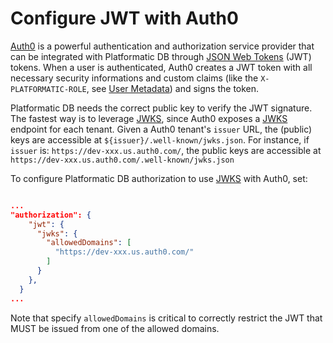 # Configure JWT with Auth0

[Auth0](https://auth0.com/) is a powerful authentication and authorization service provider that can be integrated with Platformatic DB through [JSON Web Tokens](https://jwt.io/) (JWT) tokens. 
When a user is authenticated, Auth0 creates a JWT token with all necessary security informations and custom claims (like the `X-PLATFORMATIC-ROLE`, see [User Metadata](../reference/db-authorization/intro#user-metadata)) and signs the token. 

Platformatic DB needs the correct public key to verify the JWT signature. 
The fastest way is to leverage [JWKS](https://www.rfc-editor.org/rfc/rfc7517), since Auth0 exposes a [JWKS](https://www.rfc-editor.org/rfc/rfc7517) endpoint for each tenant.
Given a Auth0 tenant's `issuer` URL, the (public) keys are accessible at `${issuer}/.well-known/jwks.json`.
For instance, if `issuer` is: `https://dev-xxx.us.auth0.com/`, the public keys are accessible at `https://dev-xxx.us.auth0.com/.well-known/jwks.json`

To configure Platformatic DB authorization to use [JWKS](https://www.rfc-editor.org/rfc/rfc7517) with Auth0, set:

```json 

...
"authorization": {
    "jwt": {
      "jwks": {
        "allowedDomains": [
          "https://dev-xxx.us.auth0.com/"
        ]
      }
    },
  }
...

```

Note that specify `allowedDomains` is critical to correctly restrict the JWT that MUST be issued from one of the allowed domains.


